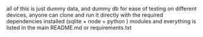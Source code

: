 all of this is just dummy data, and dummy db for ease of testing on different devices, anyone can clone and run it directly with the required dependencies installed (sqlite + node + python ) modules and everything is listed in the main README.md or requirements.txt